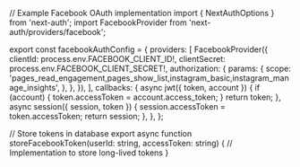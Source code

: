 // Example Facebook OAuth implementation
import { NextAuthOptions } from 'next-auth';
import FacebookProvider from 'next-auth/providers/facebook';

export const facebookAuthConfig = {
  providers: [
    FacebookProvider({
      clientId: process.env.FACEBOOK_CLIENT_ID!,
      clientSecret: process.env.FACEBOOK_CLIENT_SECRET!,
      authorization: {
        params: {
          scope: 'pages_read_engagement,pages_show_list,instagram_basic,instagram_manage_insights',
        },
      },
    }),
  ],
  callbacks: {
    async jwt({ token, account }) {
      if (account) {
        token.accessToken = account.access_token;
      }
      return token;
    },
    async session({ session, token }) {
      session.accessToken = token.accessToken;
      return session;
    },
  },
};

// Store tokens in database
export async function storeFacebookToken(userId: string, accessToken: string) {
  // Implementation to store long-lived tokens
} 
